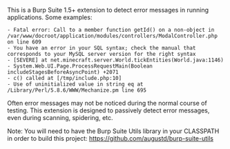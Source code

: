 This is a Burp Suite 1.5+ extension to detect error messages in running applications. Some examples:

```
- Fatal error: Call to a member function getId() on a non-object in /var/www/docroot/application/modules/controllers/ModalController.php on line 609
- You have an error in your SQL syntax; check the manual that corresponds to your MySQL server version for the right syntax
- [SEVERE] at net.minecraft.server.World.tickEntities(World.java:1146)
- System.Web.UI.Page.ProcessRequestMain(Boolean includeStagesBeforeAsyncPoint) +2071
- c() called at [/tmp/include.php:10]
- Use of uninitialized value in string eq at /Library/Perl/5.8.6/WWW/Mechanize.pm line 695
```

Often error messages may not be noticed during the normal course of testing. This extension is designed to passively detect error messages, even during scanning, spidering, etc.

Note: You will need to have the Burp Suite Utils library in your CLASSPATH in order to build this project: https://github.com/augustd/burp-suite-utils
